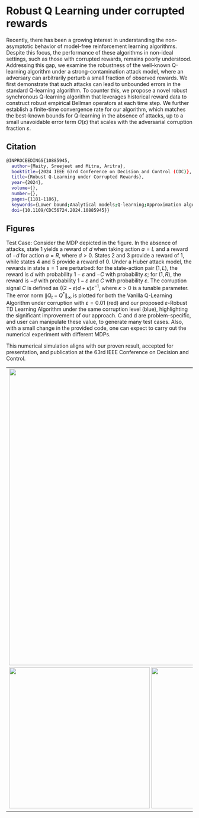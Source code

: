# Robust Q Learning under corrupted rewards
Recently, there has been a growing interest in understanding the non-asymptotic behavior of model-free reinforcement learning algorithms. Despite this focus, the performance of these algorithms in non-ideal settings, such as those with corrupted rewards, remains poorly understood. Addressing this gap, we examine the robustness of the well-known Q-learning algorithm under a strong-contamination attack model, where an adversary can arbitrarily perturb a small fraction of observed rewards. We first demonstrate that such attacks can lead to unbounded errors in the standard Q-learning algorithm. To counter this, we propose a novel robust synchronous Q-learning algorithm that leverages historical reward data to construct robust empirical Bellman operators at each time step. We further establish a finite-time convergence rate for our algorithm, which matches the best-known bounds for Q-learning in the absence of attacks, up to a small unavoidable error term $O(\varepsilon)$ that scales with the adversarial corruption fraction $\varepsilon$.

## Citation

```bash
@INPROCEEDINGS{10885945,
  author={Maity, Sreejeet and Mitra, Aritra},
  booktitle={2024 IEEE 63rd Conference on Decision and Control (CDC)}, 
  title={Robust Q-Learning under Corrupted Rewards}, 
  year={2024},
  volume={},
  number={},
  pages={1181-1186},
  keywords={Lower bound;Analytical models;Q-learning;Approximation algorithms;Robustness;Function approximation;Surges;Convergence},
  doi={10.1109/CDC56724.2024.10885945}}

```

## Figures

Test Case:  Consider the MDP depicted in the figure. In the absence of attacks, state 1 yields a reward of $d$ when taking action $a = L$ and a reward of $-d$ for action $a = R$, where $d > 0$. States 2 and 3 provide a reward of 1, while states 4 and 5 provide a reward of 0. Under a Huber attack model, the rewards in state $s = 1$ are perturbed: for the state-action pair $(1, L)$, the reward is $d$ with probability $1-\varepsilon$ and $-C$ with probability $\varepsilon$; for $(1, R)$, the reward is $-d$ with probability $1-\varepsilon$ and $C$ with probability $\varepsilon$. The corruption signal $C$ is defined as $\left((2-\varepsilon)d + \kappa\right) \varepsilon^{-1}$, where $\kappa > 0$ is a tunable parameter. The error norm $\lVert Q_t - Q^* \rVert_\infty$ is plotted for both the Vanilla Q-Learning Algorithm under corruption with $\varepsilon = 0.01$ (red) and our proposed $\varepsilon$-Robust TD Learning Algorithm under the same corruption level (blue), highlighting the significant improvement of our approach. C and d are problem-specific, and user can manipulate these value, to generate many test cases. Also, with a small change in the provided code, one can expect to carry out the numerical experiment with different MDPs.

This numerical simulation aligns with our proven result, accepted for presentation, and publication at the 63rd IEEE Conference on Decision and Control.
<table>
  <tr>
    <td>
      <img src="https://github.com/sreejeetm1729/Robust_Reinforcement_Learning_CDC/blob/main/Figures%20and%20Plots" style="width:800px">
    </td>
  </tr>
<tr>
  <td>
    <img src="https://github.com/sreejeetm1729/Robust-Q-Learning-under-Corrupted-Rewards/blob/main/Q_learning_convergence_plot_with_different_epsilons.png" style="width:380px">
    <img src="https://github.com/sreejeetm1729/Robust-Q-Learning-under-Corrupted-Rewards/blob/main/Robust_Q_learning_convergence_plot_with_different_epsilons.png" style="width:380px">
 </td>
</tr>
